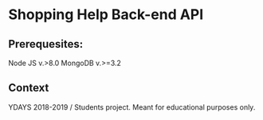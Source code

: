 # Shopping Help Back-end API

## Prerequesites:

Node JS v.>8.0
MongoDB v.>=3.2

Context
------

YDAYS 2018-2019 / Students project.
Meant for educational purposes only.  



